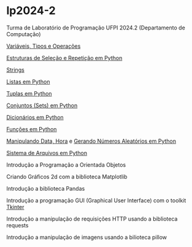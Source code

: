 # lp2024-2

Turma de Laboratório de Programação UFPI 2024.2 (Departamento de Computação)

[Variáveis, Tipos e Operações](https://github.com/armandossrecife/lp2024-2/blob/main/variaveis.md)

[Estruturas de Seleção e Repetição em Python](https://github.com/armandossrecife/lp2024-2/blob/main/selecao_repeticao.md)

[Strings](https://github.com/armandossrecife/lp2024-2/blob/main/strings.md)

[Listas em Python](https://github.com/armandossrecife/lp2024-2/blob/main/listas.md)

[Tuplas em Python](https://github.com/armandossrecife/lp2024-2/blob/main/tuplas.md)

[Conjuntos (Sets) em Python](https://github.com/armandossrecife/lp2024-2/blob/main/sets.md)

[Dicionários em Python](https://github.com/armandossrecife/lp2024-2/blob/main/dicionarios.md)

[Funções em Python](https://github.com/armandossrecife/lp2024-2/blob/main/funcoes.md)

[Manipulando Data, Hora](https://github.com/armandossrecife/lp2024-2/blob/main/data.md) e [Gerando Números Aleatórios em Python](https://github.com/armandossrecife/lp2024-2/blob/main/randomico.md)

[Sistema de Arquivos em Python](https://github.com/armandossrecife/lp2024-2/blob/main/arquivos.md)

Introdução a Programação a Orientada Objetos

Criando Gráficos 2d com a biblioteca Matplotlib

Introdução a biblioteca Pandas

Introdução a programação GUI (Graphical User Interface) com o toolkit [Tkinter](https://github.com/armandossrecife/mytkinter)

Introdução a manipulação de requisições HTTP usando a biblioteca requests

Introdução a manipulação de imagens usando a bilioteca pillow


